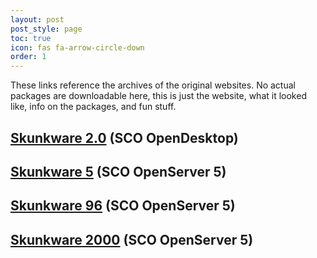 ```yaml
---
layout: post
post_style: page
toc: true
icon: fas fa-arrow-circle-down
order: 1
---
```


These links reference the archives of the original websites.
No actual packages are downloadable here, this is just
the website, what it looked like, info on the packages,
and fun stuff.

## [Skunkware 2.0](https://skunkware.dev/skunkware/94/index.html) (SCO OpenDesktop)

## [Skunkware 5](https://skunkware.dev/skunkware/95/index.html) (SCO OpenServer 5)

## [Skunkware 96](https://skunkware.dev/skunkware/96/index.html) (SCO OpenServer 5)

## [Skunkware 2000](https://skunkware.dev/skunkware/2000/index.html) (SCO OpenServer 5)
